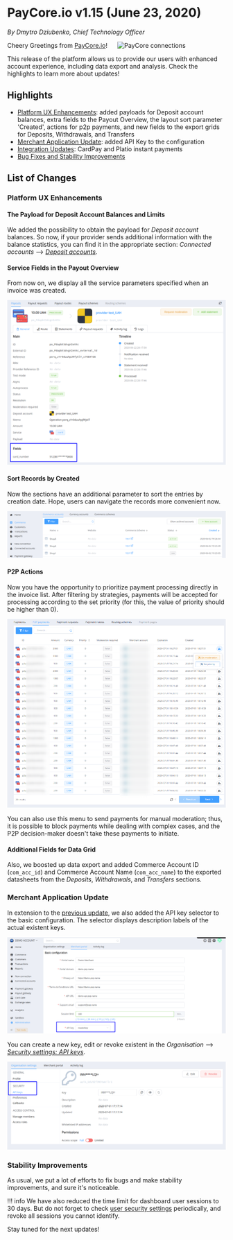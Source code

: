 # **PayCore.io v1.15 (June 23, 2020)**

*By Dmytro Dziubenko, Chief Technology Officer*

<img src="https://paycore.io/wp-content/uploads/2020/06/paycore_illustration_newstyle-22.06-1024x532.jpg" alt="PayCore connections" style="width: 250px; float: right; padding-left: 10px;">

Cheery Greetings from [PayCore.io](https://paycore.io/)!

This release of the platform allows us to provide our users with enhanced account experience, including data export and analysis. Check the highlights to learn more about updates!

## Highlights

* [Platform UX Enhancements](#platform-ux-enhancements): added payloads for Deposit account balances, extra fields to the Payout Overview, the layout sort parameter 'Created', actions for p2p payments, and new fields to the export grids for Deposits, Withdrawals, and Transfers
* [Merchant Application Update](#merchant-application-settings-update): added API Key to the configuration
* [Integration Updates](#integration-updates): CardPay and Platio instant payments
* [Bug Fixes and Stability Improvements](#stability-improvements)

## List of Changes

### Platform UX Enhancements

#### The Payload for Deposit Account Balances and Limits

We added the possibility to obtain the payload for *Deposit account* balances. So now, if your provider sends additional information with the balance statistics, you can find it in the appropriate section: *Connected accounts* --> [*Deposit accounts*](https://dashboard.paycore.io/provider-hub/deposit-accounts).

#### Service Fields in the Payout Overview

From now on, we display all the service parameters specified when an invoice was created.

![Payout Overview](images/v1.15/pog-invoice-fields.png)

#### Sort Records by Created

Now the sections have an additional parameter to sort the entries by creation date. Hope, users can navigate the records more convenient now.

![Created](images/v1.15/created.png)

#### P2P Actions

Now you have the opportunity to prioritize payment processing directly in the invoice list. After filtering by strategies, payments will be accepted for processing according to the set priority (for this, the value of priority should be higher than 0).

![P2P Properties](images/v1.15/p2p-priorities.png)

You can also use this menu to send payments for manual moderation; thus, it is possible to block payments while dealing with complex cases, and the P2P decision-maker doesn't take these payments to initiate.

#### Additional Fields for Data Grid

Also, we boosted up data export and added Commerce Account ID (`com_acc_id`) and Commerce Account Name (`com_acc_name`) to the exported datasheets from the *Deposits*, *Withdrawals*, and *Transfers* sections.

### Merchant Application Update

In extension to the [previous update](/release-notes/v1.14/#merchant-application-settings-update), we also added the API key selector to the basic configuration. The selector displays description labels of the actual existent keys.

![API Key](images/v1.15/API-masterkey.png)

You can create a new key, edit or revoke existent in the *Organisation* --> [*Security settings: API keys*](https://dashboard.paycore.io/administration/settings/api-keys/).

![New API Key](images/v1.15/new-api-key.png)

<!--
### Integrations Upgrades

| Provider | Name  | New features |
|:-:|:-:|:-:|
|     <img src="https://static.openfintech.io/payment_providers/cardpay/logo.png?w=80" width="80px">      | [CardPay](/connectors/cardpay/)                | Instant Payments                           |
|     <img src="https://static.openfintech.io/payment_providers/platio/logo.svg?w=80" width="80px">      | [Platio](/connectors/platio/)                | Instant Payments                           |
-->

### Stability Improvements

As usual, we put a lot of efforts to fix bugs and make stability improvements, and sure it's noticeable.

!!! info
    We have also reduced the time limit for dashboard user sessions to 30 days. But do not forget to check [user security settings](https://dashboard.paycore.io/user/settings/sessions) periodically, and revoke all sessions you cannot identify.

Stay tuned for the next updates!
